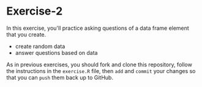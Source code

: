 # Exercise-2

In this exercise, you'll practice asking questions of a data frame
element that you create.

* create random data
* answer questions based on data

As in previous exercises, you should fork and clone this repository,
follow the instructions in the `exercise.R` file, then `add` and
`commit` your changes so that you can `push` them back up to GitHub.
